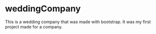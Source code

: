 # weddingCompany
This is a wedding company that was made with bootstrap.
It was my first project made for a company.
